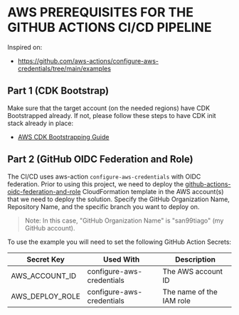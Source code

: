 # AWS PREREQUISITES FOR THE GITHUB ACTIONS CI/CD PIPELINE

Inspired on:

- https://github.com/aws-actions/configure-aws-credentials/tree/main/examples

## Part 1 (CDK Bootstrap)

Make sure that the target account (on the needed regions) have CDK Bootstrapped already. If not, please follow these steps to have CDK init stack already in place:

- [AWS CDK Bootstrapping Guide](https://docs.aws.amazon.com/cdk/v2/guide/bootstrapping.html)

## Part 2 (GitHub OIDC Federation and Role)

The CI/CD uses aws-action `configure-aws-credentials` with OIDC federation. Prior to using this project, we need to deploy the [github-actions-oidc-federation-and-role](github-actions-oidc-federation-and-role.yml) CloudFormation template in the AWS account(s) that we need to deploy the solution. Specify the GitHub Organization Name, Repository Name, and the specific branch you want to deploy on.

> Note: In this case, "GitHub Organization Name" is "san99tiago" (my GitHub account).

To use the example you will need to set the following GitHub Action Secrets:

| Secret Key      | Used With                 | Description              |
| --------------- | ------------------------- | ------------------------ |
| AWS_ACCOUNT_ID  | configure-aws-credentials | The AWS account ID       |
| AWS_DEPLOY_ROLE | configure-aws-credentials | The name of the IAM role |

